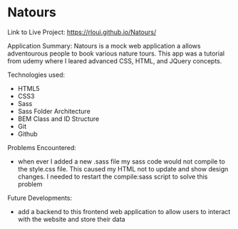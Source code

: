 # Natours

Link to Live Project: https://rloui.github.io/Natours/

Application Summary: Natours is a mock web application a allows adventourous people to book various nature tours. This app was a tutorial from udemy where I leared advanced CSS, HTML, and JQuery concepts.

Technologies used:
- HTML5
- CSS3
- Sass
- Sass Folder Architecture
- BEM Class and ID Structure
- Git
- Github

Problems Encountered:
- when ever I added a new .sass file my sass code would not compile to the style.css file. This caused my HTML not to update and show design changes. I needed to restart the compile:sass script to solve this problem

Future Developments:
- add a backend to this frontend web application to allow users to interact with the website and store their data
